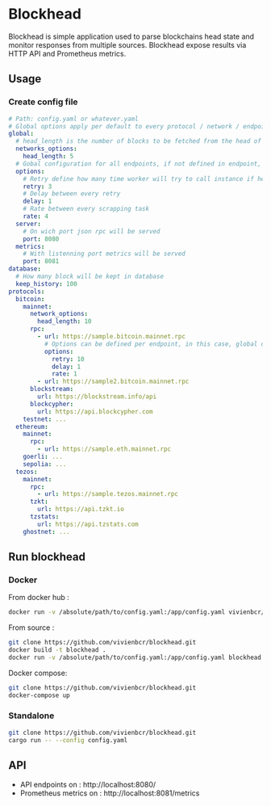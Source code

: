 # Blockhead

Blockhead is simple application used to parse blockchains head state and monitor responses from multiple sources. Blockhead expose results via HTTP API and Prometheus metrics.

## Usage

### Create config file

```yaml
# Path: config.yaml or whatever.yaml
# Global options apply per default to every protocol / network / endpoint
global:
  # head_length is the number of blocks to be fetched from the head of the chain
  networks_options:
    head_length: 5
  # Gobal configuration for all endpoints, if not defined in endpoint, global will be used
  options:
    # Retry define how many time worker will try to call instance if he fail
    retry: 3
    # Delay between every retry
    delay: 1
    # Rate between every scrapping task
    rate: 4
  server:
    # On wich port json rpc will be served
    port: 8080
  metrics:
    # With listenning port metrics will be served
    port: 8081
database:
  # How many block will be kept in database
  keep_history: 100
protocols:
  bitcoin:
    mainnet:
      network_options:
        head_length: 10
      rpc:
        - url: https://sample.bitcoin.mainnet.rpc
          # Options can be defined per endpoint, in this case, global options will be overrided
          options:
            retry: 10
            delay: 1
            rate: 1
        - url: https://sample2.bitcoin.mainnet.rpc
      blockstream:
        url: https://blockstream.info/api
      blockcypher:
        url: https://api.blockcypher.com
    testnet: ...
  ethereum:
    mainnet:
      rpc:
        - url: https://sample.eth.mainnet.rpc
    goerli: ...
    sepolia: ...
  tezos:
    mainnet:
      rpc:
        - url: https://sample.tezos.mainnet.rpc
      tzkt:
        url: https://api.tzkt.io
      tzstats:
        url: https://api.tzstats.com
    ghostnet: ...
```

## Run blockhead

### Docker

From docker hub :

```bash
docker run -v /absolute/path/to/config.yaml:/app/config.yaml vivienbcr/blockhead:latest --config config.yaml
```

From source :

```bash
git clone https://github.com/vivienbcr/blockhead.git
docker build -t blockhead .
docker run -v /absolute/path/to/config.yaml:/app/config.yaml blockhead --config config.yaml
```

Docker compose:

```bash
git clone https://github.com/vivienbcr/blockhead.git
docker-compose up
```

### Standalone

```bash
git clone https://github.com/vivienbcr/blockhead.git
cargo run -- --config config.yaml
```

## API

- API endpoints on : http://localhost:8080/
- Prometheus metrics on : http://localhost:8081/metrics
